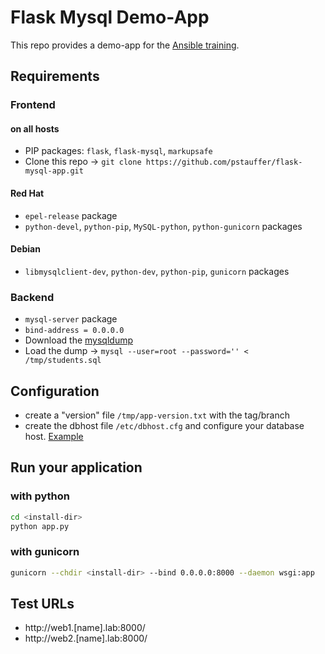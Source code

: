 # Flask Mysql Demo-App

This repo provides a demo-app for the [Ansible training](https://blog.confirm.ch/ansible-training/).


## Requirements

### Frontend

#### on all hosts
* PIP packages: `flask`, `flask-mysql`, `markupsafe`
* Clone this repo -> `git clone https://github.com/pstauffer/flask-mysql-app.git`

#### Red Hat
* `epel-release` package
* `python-devel`, `python-pip`, `MySQL-python`, `python-gunicorn` packages

#### Debian
* `libmysqlclient-dev`, `python-dev`, `python-pip`, `gunicorn` packages

### Backend
* `mysql-server` package
* `bind-address = 0.0.0.0`
* Download the [mysqldump](https://raw.githubusercontent.com/pstauffer/flask-mysql-app/master/students.sql)
* Load the dump -> `mysql --user=root --password='' < /tmp/students.sql`


## Configuration
* create a "version" file `/tmp/app-version.txt` with the tag/branch
* create the dbhost file `/etc/dbhost.cfg` and configure your database host. [Example](dbhost.cfg)


## Run your application

### with python

```bash
cd <install-dir>
python app.py
```

### with gunicorn

```bash
gunicorn --chdir <install-dir> --bind 0.0.0.0:8000 --daemon wsgi:app
```


## Test URLs
* http://web1.[name].lab:8000/
* http://web2.[name].lab:8000/
